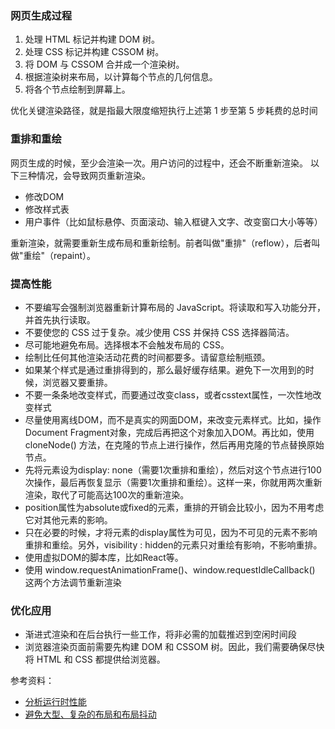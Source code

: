 ### 网页生成过程

1. 处理 HTML 标记并构建 DOM 树。
2. 处理 CSS 标记并构建 CSSOM 树。
3. 将 DOM 与 CSSOM 合并成一个渲染树。
4. 根据渲染树来布局，以计算每个节点的几何信息。
5. 将各个节点绘制到屏幕上。

优化关键渲染路径，就是指最大限度缩短执行上述第 1 步至第 5 步耗费的总时间

### 重排和重绘

网页生成的时候，至少会渲染一次。用户访问的过程中，还会不断重新渲染。
以下三种情况，会导致网页重新渲染。

- 修改DOM
- 修改样式表
- 用户事件（比如鼠标悬停、页面滚动、输入框键入文字、改变窗口大小等等）

重新渲染，就需要重新生成布局和重新绘制。前者叫做"重排"（reflow），后者叫做"重绘"（repaint）。

### 提高性能

- 不要编写会强制浏览器重新计算布局的 JavaScript。将读取和写入功能分开，并首先执行读取。
- 不要使您的 CSS 过于复杂。减少使用 CSS 并保持 CSS 选择器简洁。
- 尽可能地避免布局。选择根本不会触发布局的 CSS。
- 绘制比任何其他渲染活动花费的时间都要多。请留意绘制瓶颈。
- 如果某个样式是通过重排得到的，那么最好缓存结果。避免下一次用到的时候，浏览器又要重排。
- 不要一条条地改变样式，而要通过改变class，或者csstext属性，一次性地改变样式
- 尽量使用离线DOM，而不是真实的网面DOM，来改变元素样式。比如，操作Document Fragment对象，完成后再把这个对象加入DOM。再比如，使用 cloneNode() 方法，在克隆的节点上进行操作，然后再用克隆的节点替换原始节点。
- 先将元素设为display: none（需要1次重排和重绘），然后对这个节点进行100次操作，最后再恢复显示（需要1次重排和重绘）。这样一来，你就用两次重新渲染，取代了可能高达100次的重新渲染。
- position属性为absolute或fixed的元素，重排的开销会比较小，因为不用考虑它对其他元素的影响。
- 只在必要的时候，才将元素的display属性为可见，因为不可见的元素不影响重排和重绘。另外，visibility : hidden的元素只对重绘有影响，不影响重排。
- 使用虚拟DOM的脚本库，比如React等。
- 使用 window.requestAnimationFrame()、window.requestIdleCallback() 这两个方法调节重新渲染

### 优化应用

- 渐进式渲染和在后台执行一些工作，将非必需的加载推迟到空闲时间段
- 浏览器渲染页面前需要先构建 DOM 和 CSSOM 树。因此，我们需要确保尽快将 HTML 和 CSS 都提供给浏览器。

参考资料：
* [分析运行时性能](https://developers.google.com/web/tools/chrome-devtools/rendering-tools/?hl=zh-cn)
* [避免大型、复杂的布局和布局抖动](https://developers.google.com/web/fundamentals/performance/rendering/avoid-large-complex-layouts-and-layout-thrashing?hl=zh-cn)
